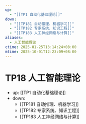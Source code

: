 ```yaml
---
up:
  - "[[TP1 自动化基础理论]]"
down:
  - "[[TP181 自动推理、机器学习]]"
  - "[[TP182 专家系统、知识工程]]"
  - "[[TP183 人工神经网络与计算]]"
aliases:
  - 人工智能理论
ctime: 2025-01-25T13:14:24+08:00
mtime: 2025-10-01T12:23:09+08:00
---
```


# TP18 人工智能理论

- up: [[TP1 自动化基础理论]]
- down:	
	- [[TP181 自动推理、机器学习]]
	- [[TP182 专家系统、知识工程]]
	- [[TP183 人工神经网络与计算]]
	
